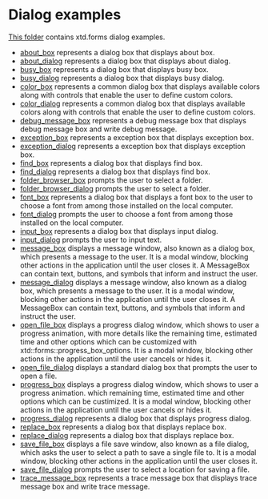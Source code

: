 # Dialog examples

[This folder](..) contains xtd.forms dialog examples.

* [about_box](about_box/README.md) represents a dialog box that displays about box.
* [about_dialog](about_dialog/README.md) represents a dialog box that displays about dialog.
* [busy_box](busy_box/README.md) represents a dialog box that displays busy box.
* [busy_dialog](busy_dialog/README.md) represents a dialog box that displays busy dialog.
* [color_box](color_box/README.md) represents a common dialog box that displays available colors along with controls that enable the user to define custom colors.
* [color_dialog](color_dialog/README.md) represents a common dialog box that displays available colors along with controls that enable the user to define custom colors.
* [debug_message_box](debug_message_box/README.md) represents a debug message box that displays debug message box and write debug message.
* [exception_box](exception_box/README.md) represents a exception box that displays exception box.
* [exception_dialog](exception_dialog/README.md) represents a exception box that displays exception box.
* [find_box](find_box/README.md) represents a dialog box that displays find box.
* [find_dialog](find_dialog/README.md) represents a dialog box that displays find box.
* [folder_browser_box](folder_browser_box/README.md) prompts the user to select a folder.
* [folder_browser_dialog](folder_browser_dialog/README.md) prompts the user to select a folder.
* [font_box](font_box/README.md) represents a dialog box that displays a font box to the user to choose a font from among those installed on the local computer.
* [font_dialog](font_dialog/README.md) prompts the user to choose a font from among those installed on the local computer.
* [input_box](input_box/README.md) represents a dialog box that displays input dialog.
* [input_dialog](input_dialog/README.md) prompts the user to input text.
* [message_box](message_box/README.md) displays a message window, also known as a dialog box, which presents a message to the user. It is a modal window, blocking other actions in the application until the user closes it. A MessageBox can contain text, buttons, and symbols that inform and instruct the user.
* [message_dialog](message_dialog/README.md) displays a message window, also known as a dialog box, which presents a message to the user. It is a modal window, blocking other actions in the application until the user closes it. A MessageBox can contain text, buttons, and symbols that inform and instruct the user.
* [open_file_box](open_file_box/README.md) displays a progress dialog window, which shows to user a progress animation, with more details like the remaining time, estimated time and other options which can be customized with xtd::forms::progress_box_options. It is a modal window, blocking other actions in the application until the user cancels or hides it.
* [open_file_dialog](open_file_dialog/README.md) displays a standard dialog box that prompts the user to open a file.
* [progress_box](progress_box/README.md) displays a progress dialog window, which shows to user a progress animation. which remaining time, estimated time and other options which can be custimized. It is a modal window, blocking other actions in the application until the user cancels or hides it.
* [progress_dialog](progress_dialog/README.md) represents a dialog box that displays progress dialog.
* [replace_box](replace_box/README.md) represents a dialog box that displays replace box.
* [replace_dialog](replace_dialog/README.md) represents a dialog box that displays replace box.
* [save_file_box](save_file_box/README.md) displays a file save window, also known as a file dialog, which asks the user to select a path to save a single file to. It is a modal window, blocking other actions in the application until the user closes it.
* [save_file_dialog](save_file_dialog/README.md) prompts the user to select a location for saving a file.
* [trace_message_box](trace_message_box/README.md) represents a trace message box that displays trace message box and write trace message.
